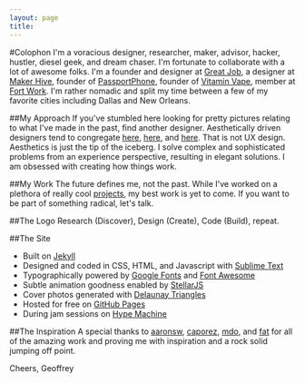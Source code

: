 ```yaml
---
layout: page
title:
---
```


#Colophon
I'm a voracious designer, researcher, maker, advisor, hacker, hustler, diesel geek, and dream chaser.  I'm fortunate to collaborate with a lot of awesome folks.  I'm a founder and designer at [Great Job](http://greatjob.is), a designer at [Maker Hive](http://makerhive.co), founder of [PassportPhone](http://www.passportphone.io), founder of [Vitamin Vape](http://www.vitaminvape.co), member at [Fort Work](http://www.dallasfortwork.com).  I'm rather nomadic and split my time between a few of my favorite cities including Dallas and New Orleans.

##My Approach
If you've stumbled here looking for pretty pictures relating to what I've made in the past, find another designer.  Aesthetically driven designers tend to congregate [here](http://www.dribbble.com), [here](http://www.behance.com), and [here](http://www.cargocollective.com).  That is not UX design.  Aesthetics is just the tip of the iceberg.  I solve complex and sophisticated problems from an experience perspective, resulting in elegant solutions.  I am obsessed with creating how things work.

##My Work
The future defines me, not the past.  While I've worked on a plethora of really cool [projects](http://geoffreybyers.com/projects), my best work is yet to come.  If you want to be part of something radical, let's talk.  

##The Logo
Research (Discover), Design (Create), Code (Build), repeat.

##The Site
* Built on [Jekyll](http://jekyllrb.com)
* Designed and coded in CSS, HTML, and Javascript with [Sublime Text](http://sublimetext.com)
* Typographically powered by [Google Fonts](https://www.google.com/fonts) and [Font Awesome](http://fortawesome.github.io/Font-Awesome/)
* Subtle animation goodness enabled by [StellarJS](http://markdalgleish.com/projects/stellar.js/)
* Cover photos generated with [Delaunay Triangles](http://msurguy.github.io/triangles/)
* Hosted for free on [GitHub Pages](https://pages.github.com)
* During jam sessions on [Hype Machine](http://hypem.com/geoffreybyers)

##The Inspiration
A special thanks to [aaronsw](https://github.com/aaronsw), [caporez](https://github.com/camporez), [mdo](https://github.com/mdo), and [fat](https://github.com/fat) for all of the amazing work and proving me with inspiration and a rock solid jumping off point.

Cheers,
Geoffrey
